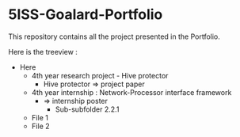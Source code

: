 # 5ISS-Goalard-Portfolio

This repository contains all the project presented in the Portfolio.   

Here is the treeview :
- Here
  - 4th year research project - Hive protector
    - Hive protector => project paper
  - 4th year internship : Network-Processor interface framework
    - => internship poster
      - Sub-subfolder 2.2.1
  - File 1
  - File 2
